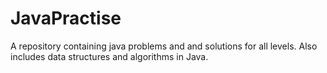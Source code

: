 # JavaPractise
A repository containing java problems and and solutions for all levels. Also includes data structures and algorithms in Java.
